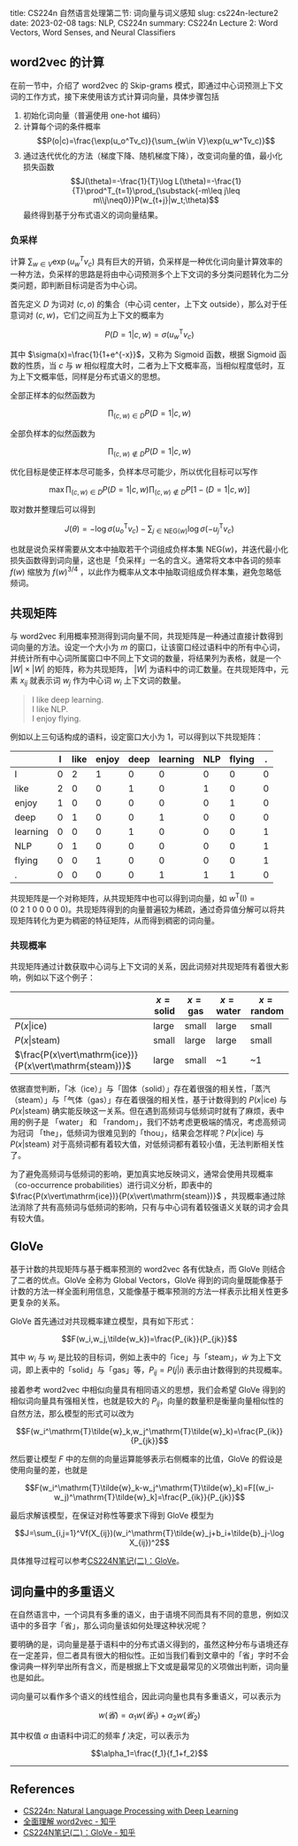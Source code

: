 title: CS224n 自然语言处理第二节: 词向量与词义感知
slug: cs224n-lecture2
date: 2023-02-08
tags: NLP, CS224n
summary: CS224n Lecture 2: Word Vectors, Word Senses, and Neural Classifiers

## word2vec 的计算

在前一节中，介绍了 word2vec 的 Skip-grams 模式，即通过中心词预测上下文词的工作方式，接下来使用该方式计算词向量，具体步骤包括

1. 初始化词向量（普遍使用 one-hot 编码）
2. 计算每个词的条件概率
   $$P(o|c)=\frac{\exp(u_o^Tv_c)}{\sum_{w\in V}\exp(u_w^Tv_c)}$$
3. 通过迭代优化的方法（梯度下降、随机梯度下降），改变词向量的值，最小化损失函数
   $$J(\theta)=-\frac{1}{T}\log L(\theta)=-\frac{1}{T}\prod^T_{t=1}\prod_{\substack{-m\leq j\leq m\\j\neq0}}P(w_{t+j}|w_t;\theta)$$
   最终得到基于分布式语义的词向量结果。

### 负采样

计算 $\sum_{w\in V}\exp(u_w^Tv_c)$ 具有巨大的开销，负采样是一种优化词向量计算效率的一种方法，负采样的思路是将由中心词预测多个上下文词的多分类问题转化为二分类问题，即判断目标词是否为中心词。

首先定义 $D$ 为词对 $(c,o)$ 的集合（中心词 center，上下文 outside），那么对于任意词对 $(c,w)$，它们之间互为上下文的概率为

$$P(D=1|c,w)=\sigma(u_w^\mathrm{T}v_c)$$

其中 $\sigma(x)=\frac{1}{1+e^{-x}}$，又称为 Sigmoid 函数，根据 Sigmoid 函数的性质，当 $c$ 与 $w$ 相似程度大时，二者为上下文概率高，当相似程度低时，互为上下文概率低，同样是分布式语义的思想。

全部正样本的似然函数为

$$\prod_{(c,w)\in D}P(D=1|c,w)$$

全部负样本的似然函数为

$$\prod_{(c,w)\notin D}P(D=1|c,w)$$

优化目标是使正样本尽可能多，负样本尽可能少，所以优化目标可以写作

$$\max \prod_{(c,w)\in D}P(D=1|c,w)\prod_{(c,w)\notin D}P[1-(D=1|c,w)]$$

取对数并整理后可以得到

$$J(\theta)=-\log\sigma(u^\mathrm{T}_ov_c)-\sum_{j\in \mathrm{NEG}(w)}\log\sigma(-u^\mathrm{T}_jv_c)$$

也就是说负采样需要从文本中抽取若干个词组成负样本集 $\mathrm{NEG}(w)$，并迭代最小化损失函数得到词向量，这也是「负采样」一名的含义。通常将文本中各词的频率 $f(w)$ 缩放为 $f(w)^{3/4}$ ，以此作为概率从文本中抽取词组成负样本集，避免忽略低频词。

## 共现矩阵

与 word2vec 利用概率预测得到词向量不同，共现矩阵是一种通过直接计数得到词向量的方法。设定一个大小为 $m$ 的窗口，让该窗口经过语料中的所有中心词，并统计所有中心词所属窗口中不同上下文词的数量，将结果列为表格，就是一个 $|W|\times |W|$ 的矩阵，称为共现矩阵， $|W|$ 为语料中的词汇数量。在共现矩阵中，元素 $x_{ij}$ 就表示词 $w_j$ 作为中心词 $w_i$ 上下文词的数量。

> I like deep learning.  
> I like NLP.  
> I enjoy flying.

例如以上三句话构成的语料，设定窗口大小为 1，可以得到以下共现矩阵：

|          | I | like | enjoy | deep | learning | NLP | flying| . |
|----------|---|------|-------|------|----------|-----|-------|---|
| I        | 0 | 2    | 1     | 0    | 0        | 0   | 0     | 0 |
| like     | 2 | 0    | 0     | 1    | 0        | 1   | 0     | 0 |
| enjoy    | 1 | 0    | 0     | 0    | 0        | 0   | 1     | 0 |
| deep     | 0 | 1    | 0     | 0    | 1        | 0   | 0     | 0 |
| learning | 0 | 0    | 0     | 1    | 0        | 0   | 0     | 1 |
| NLP      | 0 | 1    | 0     | 0    | 0        | 0   | 0     | 1 |
| flying   | 0 | 0    | 1     | 0    | 0        | 0   | 0     | 1 |
| .        | 0 | 0    | 0     | 0    | 1        | 1   | 1     | 0 |

共现矩阵是一个对称矩阵，从共现矩阵中也可以得到词向量，如 $w^\mathrm{T}(\mathrm{I})=(0\ 2\ 1\ 0\ 0\ 0\ 0\ 0)$。共现矩阵得到的向量普遍较为稀疏，通过奇异值分解可以将共现矩阵转化为更为稠密的特征矩阵，从而得到稠密的词向量。

### 共现概率

共现矩阵通过计数获取中心词与上下文词的关系，因此词频对共现矩阵有着很大影响，例如以下这个例子：

| | $x=\mathrm{solid}$ | $x=\mathrm{gas}$ | $x=\mathrm{water}$ | $x=\mathrm{random}$ |
|-|-|-|-|-|
|$P(x\vert\mathrm{ice})$| large | small | large | small |
|$P(x\vert\mathrm{steam})$| small | large | large | small |
|$\frac{P(x\vert\mathrm{ice})}{P(x\vert\mathrm{steam})}$| large | small | ~1 | ~1 |

依据直觉判断，「冰（ice）」与「固体（solid）」存在着很强的相关性，「蒸汽（steam）」与「气体（gas）」存在着很强的相关性，基于计数得到的 $P(x|\mathrm{ice})$ 与 $P(x|\mathrm{steam})$ 确实能反映这一关系。但在遇到高频词与低频词时就有了麻烦，表中用的例子是 「water」 和 「random」，我们不妨考虑更极端的情况，考虑高频词为冠词 「the」，低频词为很难见到的「thou」，结果会怎样呢？$P(x|\mathrm{ice})$ 与 $P(x|\mathrm{steam})$ 对于高频词都有着较大值，对低频词都有着较小值，无法判断相关性了。

为了避免高频词与低频词的影响，更加真实地反映词义，通常会使用共现概率（co-occurrence probabilities）进行词义分析，即表中的 $\frac{P(x\vert\mathrm{ice})}{P(x\vert\mathrm{steam})}$ ，共现概率通过除法消除了共有高频词与低频词的影响，只有与中心词有着较强语义关联的词才会具有较大值。

## GloVe

基于计数的共现矩阵与基于概率预测的 word2vec 各有优缺点，而 GloVe 则结合了二者的优点。GloVe 全称为 Global Vectors，GloVe 得到的词向量既能像基于计数的方法一样全面利用信息，又能像基于概率预测的方法一样表示比相关性更多更复杂的关系。

GloVe 首先通过对共现概率建立模型，具有如下形式：

$$F(w_i,w_j,\tilde{w_k})=\frac{P_{ik}}{P_{jk}}$$

其中 $w_i$ 与 $w_j$ 是比较的目标词，例如上表中的「ice」与「steam」，$\tilde{w}$ 为上下文词，即上表中的「solid」与「gas」等，$P_{ij}=P(j|i)$ 表示由计数得到的共现概率。

接着参考 word2vec 中相似向量具有相同语义的思想，我们会希望 GloVe 得到的相似词向量具有强相关性，也就是较大的 $P_{ij}$，向量的数量积是衡量向量相似性的自然方法，那么模型的形式可以改为

$$F(w_i^\mathrm{T}\tilde{w}_k,w_j^\mathrm{T}\tilde{w}_k)=\frac{P_{ik}}{P_{jk}}$$

然后要让模型 $F$ 中的左侧的向量运算能够表示右侧概率的比值，GloVe 的假设是使用向量的差，也就是

$$F(w_i^\mathrm{T}\tilde{w}_k-w_j^\mathrm{T}\tilde{w}_k)=F[(w_i-w_j)^\mathrm{T}\tilde{w}_k]=\frac{P_{ik}}{P_{jk}}$$

最后求解该模型，在保证对称性等要求下得到 GloVe 模型为

$$J=\sum_{i,j=1}^Vf(X_{ij})(w_i^\mathrm{T}\tilde{w}_j+b_i+\tilde{b}_j-\log X_{ij})^2$$

具体推导过程可以参考[CS224N笔记(二)：GloVe](https://zhuanlan.zhihu.com/p/60208480)。

## 词向量中的多重语义

在自然语言中，一个词具有多重的语义，由于语境不同而具有不同的意思，例如汉语中的多音字「省」，那么词向量该如何处理这种状况呢？

要明确的是，词向量是基于语料中的分布式语义得到的，虽然这种分布与语境还存在一定差异，但二者具有很大的相似性。正如当我们看到文章中的「省」字时不会像词典一样列举出所有含义，而是根据上下文或是最常见的义项做出判断，词向量也是如此。

词向量可以看作多个语义的线性组合，因此词向量也具有多重语义，可以表示为

$$w(省)=\alpha_1w(省_1)+\alpha_2w(省_2)$$

其中权值 $\alpha$ 由语料中词汇的频率 $f$ 决定，可以表示为

$$\alpha_1=\frac{f_1}{f_1+f_2}$$

---

## References

- [CS224n: Natural Language Processing with Deep Learning](https://web.stanford.edu/class/archive/cs/cs224n/cs224n.1214/)
- [全面理解 word2vec - 知乎](https://zhuanlan.zhihu.com/p/33799633)
- [CS224N笔记(二)：GloVe - 知乎](https://zhuanlan.zhihu.com/p/60208480)